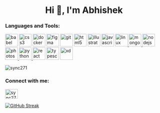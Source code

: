 <h1 align="center">Hi 👋, I'm Abhishek</h1>
<!-- <h3 align="center">A passionate developer from India</h3> -->

<h3 align="left">Languages and Tools:</h3>
<p align="left">
  <a href="https://babeljs.io/" target="_blank" rel="noreferrer"> <img src="https://img.icons8.com/dusk/64/000000/babel.png" alt="babel" width="40" height="40"/></a>
  <a href="https://www.w3schools.com/css/" target="_blank" rel="noreferrer"> <img src="https://img.icons8.com/color/48/000000/css3.png" alt="css3" width="40" height="40"/></a>
  <a href="https://www.docker.com/" target="_blank" rel="noreferrer"> <img src="https://img.icons8.com/fluency/48/000000/docker.png" alt="docker" width="40" height="40"/></a>
<!-- <a href="https://expressjs.com" target="_blank" rel="noreferrer"> <img src="https://raw.githubusercontent.com/devicons/devicon/master/icons/express/express-original-wordmark.svg" alt="express" width="40" height="40"/></a> -->
  <a href="https://www.figma.com/" target="_blank" rel="noreferrer"> <img src="https://img.icons8.com/color/48/000000/figma--v1.png" alt="figma" width="40" height="40"/></a>
  <a href="https://git-scm.com/" target="_blank" rel="noreferrer"> <img src="https://img.icons8.com/color/48/000000/git.png" alt="git" width="40" height="40"/></a>
  <a href="https://www.w3.org/html/" target="_blank" rel="noreferrer"> <img src="https://img.icons8.com/color/48/000000/html-5--v1.png" alt="html5" width="40" height="40"/></a>
  <a href="https://www.adobe.com/in/products/illustrator.html" target="_blank" rel="noreferrer"> <img src="https://img.icons8.com/color/48/000000/adobe-illustrator--v1.png" alt="illustrator" width="40" height="40"/></a>
  <a href="https://developer.mozilla.org/en-US/docs/Web/JavaScript" target="_blank" rel="noreferrer"> <img src="https://img.icons8.com/color/48/000000/javascript--v1.png" alt="javascript" width="40" height="40"/></a>
  <a href="https://www.linux.org/" target="_blank" rel="noreferrer"> <img src="https://img.icons8.com/color/48/000000/linux--v1.png" alt="linux" width="40" height="40"/> </a>
  <a href="https://www.mongodb.com/" target="_blank" rel="noreferrer"> <img src="https://img.icons8.com/color/50/000000/mongodb.png" alt="mongodb" width="40" height="40"/> </a>
  <a href="https://nodejs.org" target="_blank" rel="noreferrer"> <img src="https://img.icons8.com/color/48/000000/nodejs.png" alt="nodejs" width="40" height="40"/> </a>
  <a href="https://www.photoshop.com/en" target="_blank" rel="noreferrer"> <img src="https://img.icons8.com/color/48/000000/adobe-photoshop--v1.png" alt="photoshop" width="40" height="40"/> </a>
  <a href="https://www.python.org" target="_blank" rel="noreferrer"> <img src="https://img.icons8.com/color/48/000000/python--v1.png" alt="python" width="40" height="40"/> </a>
  <a href="https://reactjs.org/" target="_blank" rel="noreferrer"> <img src="https://img.icons8.com/ultraviolet/40/000000/react--v1.png" alt="react" width="40" height="40"/></a>
  <a href="https://www.typescriptlang.org/" target="_blank" rel="noreferrer"> <img src="https://img.icons8.com/color/48/000000/typescript.png" alt="typescript" width="40" height="40"/></a>
  <a href="https://www.adobe.com/products/xd.html" target="_blank" rel="noreferrer"> <img src="https://img.icons8.com/color/48/000000/adobe-xd--v1.png" alt="xd" width="40" height="40"/> </a> </p>

<!-- ![Abhishek's GitHub stats](https://github-readme-stats.vercel.app/api?username=sync271&show_icons=true&include_all_commits=true&count_private=true&title_color=fff&icon_color=3fb950&text_color=9f9f9f&bg_color=0d1117) -->

<!-- ![Top Langs](https://github-readme-stats.vercel.app/api/top-langs/?username=sync271&layout=compact&show_icons=true&include_all_commits=true&count_private=true&theme=buefy&hide_border=true&bg_color=#0d1117)
![Top Langs](https://github-readme-stats.vercel.app/api/top-langs/?username=sync271&langs_count=8) -->

<p align="left"> <img src="https://komarev.com/ghpvc/?username=sync271&label=Profile%20views&color=0e75b6&style=flat" alt="sync271" /> </p>

<h3 align="left">Connect with me:</h3>
<p align="left">
<a href="https://twitter.com/sync271_" target="blank"><img align="center" src="https://raw.githubusercontent.com/rahuldkjain/github-profile-readme-generator/master/src/images/icons/Social/twitter.svg" alt="sync271_" height="30" width="40" /></a>
</p>

<!-- <p><img align="left" src="https://github-readme-stats.vercel.app/api/top-langs?username=sync271&show_icons=true&locale=en&layout=compact" alt="sync271" /></p> -->

<!-- <p>&nbsp;<img align="center" src="https://github-readme-stats.vercel.app/api?username=sync271&show_icons=true&locale=en" alt="sync271" /></p> -->

[![GitHub Streak](http://github-readme-streak-stats.herokuapp.com?user=Sync271&theme=github-dark&date_format=M%20j%5B%2C%20Y%5D)](https://git.io/streak-stats)

